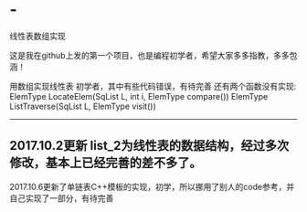 # -
线性表数组实现

这是我在github上发的第一个项目，也是编程初学者，希望大家多多指教，多多包涵！


用数组实现线性表
初学者，其中有些代码错误，有待完善
还有两个函数没有实现:
ElemType LocateElem(SqList L, int i, ElemType compare())
ElemType ListTraverse(SqList L, ElemType visit())

---------------------------------------------------------------
2017.10.2更新  list_2为线性表的数据结构，经过多次修改，基本上已经完善的差不多了。
---------------------------------------------------------------
2017.10.6更新了单链表C++模板的实现，初学，所以挪用了别人的code参考，并自己实现了一部分，有待完善

